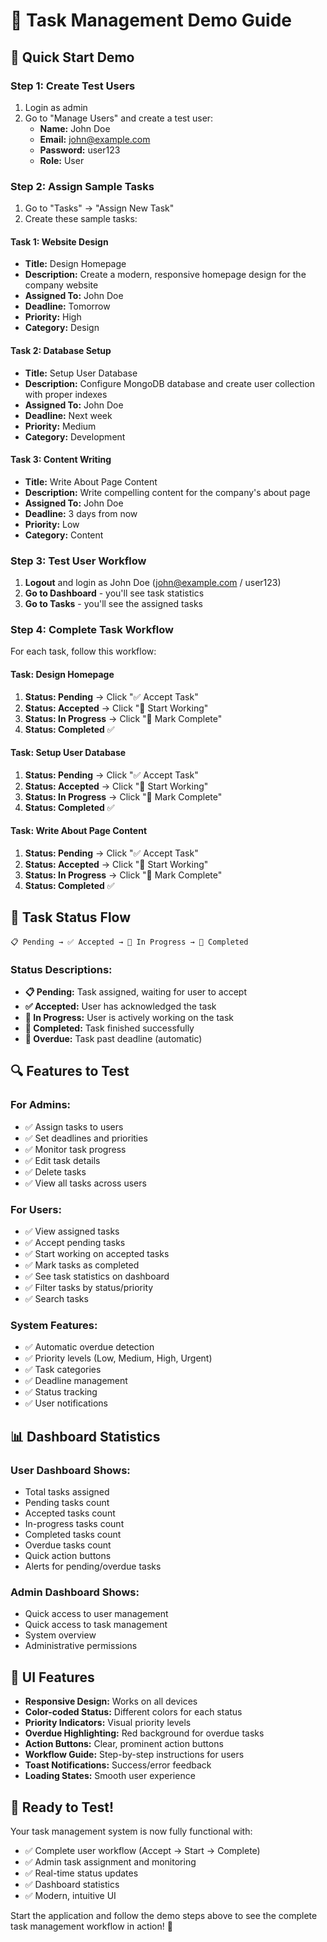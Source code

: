 # 🎯 Task Management Demo Guide

## 🚀 Quick Start Demo

### **Step 1: Create Test Users**
1. Login as admin
2. Go to "Manage Users" and create a test user:
   - **Name:** John Doe
   - **Email:** john@example.com
   - **Password:** user123
   - **Role:** User

### **Step 2: Assign Sample Tasks**
1. Go to "Tasks" → "Assign New Task"
2. Create these sample tasks:

#### **Task 1: Website Design**
- **Title:** Design Homepage
- **Description:** Create a modern, responsive homepage design for the company website
- **Assigned To:** John Doe
- **Deadline:** Tomorrow
- **Priority:** High
- **Category:** Design

#### **Task 2: Database Setup**
- **Title:** Setup User Database
- **Description:** Configure MongoDB database and create user collection with proper indexes
- **Assigned To:** John Doe
- **Deadline:** Next week
- **Priority:** Medium
- **Category:** Development

#### **Task 3: Content Writing**
- **Title:** Write About Page Content
- **Description:** Write compelling content for the company's about page
- **Assigned To:** John Doe
- **Deadline:** 3 days from now
- **Priority:** Low
- **Category:** Content

### **Step 3: Test User Workflow**
1. **Logout** and login as John Doe (john@example.com / user123)
2. **Go to Dashboard** - you'll see task statistics
3. **Go to Tasks** - you'll see the assigned tasks

### **Step 4: Complete Task Workflow**
For each task, follow this workflow:

#### **Task: Design Homepage**
1. **Status: Pending** → Click "✅ Accept Task"
2. **Status: Accepted** → Click "🚀 Start Working"
3. **Status: In Progress** → Click "🎉 Mark Complete"
4. **Status: Completed** ✅

#### **Task: Setup User Database**
1. **Status: Pending** → Click "✅ Accept Task"
2. **Status: Accepted** → Click "🚀 Start Working"
3. **Status: In Progress** → Click "🎉 Mark Complete"
4. **Status: Completed** ✅

#### **Task: Write About Page Content**
1. **Status: Pending** → Click "✅ Accept Task"
2. **Status: Accepted** → Click "🚀 Start Working"
3. **Status: In Progress** → Click "🎉 Mark Complete"
4. **Status: Completed** ✅

## 🎯 **Task Status Flow**

```
📋 Pending → ✅ Accepted → 🚀 In Progress → 🎉 Completed
```

### **Status Descriptions:**
- **📋 Pending:** Task assigned, waiting for user to accept
- **✅ Accepted:** User has acknowledged the task
- **🚀 In Progress:** User is actively working on the task
- **🎉 Completed:** Task finished successfully
- **🚨 Overdue:** Task past deadline (automatic)

## 🔍 **Features to Test**

### **For Admins:**
- ✅ Assign tasks to users
- ✅ Set deadlines and priorities
- ✅ Monitor task progress
- ✅ Edit task details
- ✅ Delete tasks
- ✅ View all tasks across users

### **For Users:**
- ✅ View assigned tasks
- ✅ Accept pending tasks
- ✅ Start working on accepted tasks
- ✅ Mark tasks as completed
- ✅ See task statistics on dashboard
- ✅ Filter tasks by status/priority
- ✅ Search tasks

### **System Features:**
- ✅ Automatic overdue detection
- ✅ Priority levels (Low, Medium, High, Urgent)
- ✅ Task categories
- ✅ Deadline management
- ✅ Status tracking
- ✅ User notifications

## 📊 **Dashboard Statistics**

### **User Dashboard Shows:**
- Total tasks assigned
- Pending tasks count
- Accepted tasks count
- In-progress tasks count
- Completed tasks count
- Overdue tasks count
- Quick action buttons
- Alerts for pending/overdue tasks

### **Admin Dashboard Shows:**
- Quick access to user management
- Quick access to task management
- System overview
- Administrative permissions

## 🎨 **UI Features**

- **Responsive Design:** Works on all devices
- **Color-coded Status:** Different colors for each status
- **Priority Indicators:** Visual priority levels
- **Overdue Highlighting:** Red background for overdue tasks
- **Action Buttons:** Clear, prominent action buttons
- **Workflow Guide:** Step-by-step instructions for users
- **Toast Notifications:** Success/error feedback
- **Loading States:** Smooth user experience

## 🚀 **Ready to Test!**

Your task management system is now fully functional with:
- ✅ Complete user workflow (Accept → Start → Complete)
- ✅ Admin task assignment and monitoring
- ✅ Real-time status updates
- ✅ Dashboard statistics
- ✅ Modern, intuitive UI

Start the application and follow the demo steps above to see the complete task management workflow in action! 🎉 